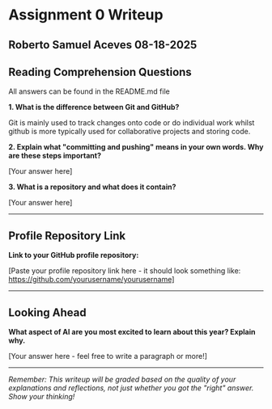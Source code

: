 # Assignment 0 Writeup

Roberto Samuel Aceves
08-18-2025
---

## Reading Comprehension Questions
All answers can be found in the README.md file

**1. What is the difference between Git and GitHub?**

Git is mainly used to track changes onto code or do individual work whilst github is more typically used for collaborative projects and storing code.

**2. Explain what "committing and pushing" means in your own words. Why are these steps important?**

[Your answer here]

**3. What is a repository and what does it contain?**

[Your answer here]

---

## Profile Repository Link

**Link to your GitHub profile repository:** 

[Paste your profile repository link here - it should look something like: https://github.com/yourusername/yourusername]

---

## Looking Ahead

**What aspect of AI are you most excited to learn about this year? Explain why.**

[Your answer here - feel free to write a paragraph or more!]

---

*Remember: This writeup will be graded based on the quality of your explanations and reflections, not just whether you got the "right" answer. Show your thinking!*
